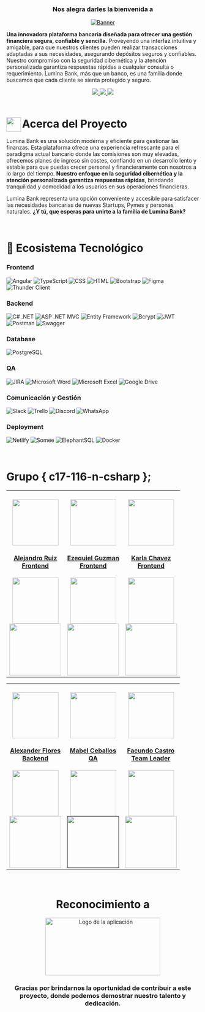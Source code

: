 <!-- PLATFORM HEADER & LOGO -->
<div>
  <div align='center'>
  <h3>Nos alegra darles la bienvenida a</h3>
  <a href="https://github.com/No-Country/c17-116-n-csharp" target="_blank">
    <img src="https://raw.githubusercontent.com/No-Country/c17-116-n-csharp/main/Lumina-Client/src/assets/readme-gallery/main-logo.png" alt="Banner">
  </a></div>
<div>
  <p>
    <strong>Una innovadora plataforma bancaria diseñada para ofrecer una gestión financiera segura, confiable y sencilla.</strong> Proveyendo una interfaz intuitiva y amigable, para que nuestros clientes pueden realizar transacciones adaptadas a sus necesidades, asegurando depósitos seguros y confiables. Nuestro compromiso con la seguridad cibernética y la atención personalizada garantiza respuestas rápidas a cualquier consulta o requerimiento. Lumina Bank, más que un banco, es una familia donde buscamos que cada cliente se sienta protegido y seguro.
  </p>
    <div align='center'>
    <a href="https://www.youtube.com/watch?v=BCjnrySrRHA" target="_blank">
          <img  src="https://img.shields.io/badge/VER_DEMO-8B008B?style=for-the-badge&logo=youtube&logoColor=%23FFFFFF"/>
       </a>
   <a href="https://luminabank.netlify.app" target="_blank">
          <img  src="https://img.shields.io/badge/NUESTRO_WEBSITE-8B008B?style=for-the-badge&logo=googlechrome&logoColor=%23FFFFFF"/>
      </a>
      <a href="https://github.com/No-Country/c17-116-n-csharp/issues" target="_blank">
          <img  src="https://img.shields.io/badge/REPORTAR_BUG-8B008B?style=for-the-badge"/>
      </a>
      </div>
</div>

<!-- ABOUT THE PLATFORM -->
<br>
<h1> 
  <img src="https://raw.githubusercontent.com/No-Country/c17-116-n-csharp/main/Lumina-Client/src/assets/readme-gallery/icon.png" width="38px" align='left'>
  Acerca del Proyecto
</h1>

Lumina Bank es una solución moderna y eficiente para gestionar las finanzas. Esta plataforma ofrece una experiencia refrescante para el paradigma actual bancario donde las comisiones son muy elevadas, ofrecemos planes de ingreso sin costes, confiando en un desarrollo lento y estable para que puedas crecer personal y financieramente con nosotros a lo largo del tiempo. <b>Nuestro enfoque en la seguridad cibernética y la atención personalizada garantiza respuestas rápidas</b>, brindando tranquilidad y comodidad a los usuarios en sus operaciones financieras.   

Lumina Bank representa una opción conveniente y accesible para satisfacer las necesidades bancarias de nuevas Startups, Pymes y personas naturales. <b>¿Y tú, que esperas para unirte a la familia de Lumina Bank?</b>  

<!-- TECH STACK -->
<br>
<h1> 
  📡 Ecosistema Tecnológico
</h1>

<h3>Frontend</h3>

![Angular](https://img.shields.io/static/v1?style=for-the-badge&message=Angular&color=DD0031&logo=Angular&logoColor=white&label=)
![TypeScript](https://img.shields.io/static/v1?style=for-the-badge&message=TypeScript&color=3178C6&logo=TypeScript&logoColor=white&label=)
![CSS](https://img.shields.io/static/v1?style=for-the-badge&message=CSS&color=1572B6&logo=CSS3&logoColor=white&label=)
![HTML](https://img.shields.io/static/v1?style=for-the-badge&message=HTML&color=E34F26&logo=HTML5&logoColor=white&label=)
![Bootstrap](https://img.shields.io/static/v1?style=for-the-badge&message=Bootstrap&color=7952B3&logo=Bootstrap&logoColor=white&label=)
![Figma](https://img.shields.io/static/v1?style=for-the-badge&message=Figma&color=F24E1E&logo=Figma&logoColor=white&label=)
![Thunder Client](https://img.shields.io/static/v1?style=for-the-badge&message=Thunder+Client&color=FFA900&logo=Thunderbird&logoColor=white&label=)

<h3>Backend</h3>

![C# .NET](https://img.shields.io/static/v1?style=for-the-badge&message=C%23+.NET&color=512BD4&logo=.NET&logoColor=white&label=)
![ASP .NET MVC](https://img.shields.io/static/v1?style=for-the-badge&message=ASP.NET+MVC&color=512BD4&logo=ASP.NET+MVC&logoColor=white&label=)
![Entity Framework](https://img.shields.io/static/v1?style=for-the-badge&message=Entity+Framework&color=512BD4&logo=Entity+Framework&logoColor=white&label=)
![Bcrypt](https://img.shields.io/static/v1?style=for-the-badge&message=BCrypt&color=512BD4&logo=BCrypt&logoColor=white&label=)
![JWT](https://img.shields.io/badge/JWT-black?style=for-the-badge&logo=JSON%20web%20tokens)
![Postman](https://img.shields.io/static/v1?style=for-the-badge&message=Postman&color=FF6C37&logo=Postman&logoColor=white&label=)
![Swagger](https://img.shields.io/static/v1?style=for-the-badge&message=Swagger&color=6CC24A&logo=Swagger&logoColor=white&label=)

<h3>Database</h3>

![PostgreSQL](https://img.shields.io/static/v1?style=for-the-badge&message=PostgreSQL&color=336791&logo=PostgreSQL&logoColor=white&label=)

<h3>QA</h3>

![JIRA](https://img.shields.io/static/v1?style=for-the-badge&message=JIRA&color=0052CC&logo=JIRA&logoColor=white&label=)
![Microsoft Word](https://img.shields.io/static/v1?style=for-the-badge&message=Microsoft+Word&color=2B579A&logo=Microsoft+Word&logoColor=white&label=)
![Microsoft Excel](https://img.shields.io/static/v1?style=for-the-badge&message=Microsoft+Excel&color=217346&logo=Microsoft+Excel&logoColor=white&label=)
![Google Drive](https://img.shields.io/static/v1?style=for-the-badge&message=Google+Drive&color=4285F4&logo=Google+Drive&logoColor=white&label=)

<h3>Comunicación y Gestión</h3>

![Slack](https://img.shields.io/static/v1?style=for-the-badge&message=Slack&color=4A154B&logo=Slack&logoColor=white&label=)
![Trello](https://img.shields.io/static/v1?style=for-the-badge&message=Trello&color=0079BF&logo=Trello&logoColor=white&label=)
![Discord](https://img.shields.io/static/v1?style=for-the-badge&message=Discord&color=5865F2&logo=Discord&logoColor=white&label=)
![WhatsApp](https://img.shields.io/static/v1?style=for-the-badge&message=WhatsApp&color=25D366&logo=WhatsApp&logoColor=white&label=)

<h3>Deployment</h3>

![Netlify](https://img.shields.io/static/v1?style=for-the-badge&message=Netlify&color=00C7B7&logo=Netlify&logoColor=white&label=)
![Somee](https://img.shields.io/static/v1?style=for-the-badge&message=Somee&color=FF9400&logo=googleearth&logoColor=white&label=)
![ElephantSQL](https://img.shields.io/static/v1?style=for-the-badge&message=ElephantSQL&color=336791&logo=PostgreSQL&logoColor=white&label=)
![Docker](https://img.shields.io/static/v1?style=for-the-badge&message=Docker&color=2496ED&logo=Docker&logoColor=white&label=)

<!-- TEAMMATES -->
<br>
<h1> 
  Grupo { c17-116-n-csharp };
</h1>

<table align='center'>
  <tr>
    <td align='center'>
      <div>
        <br>
        <a href="https://github.com/AJRuiz2204" target="_blank" rel="author">
          <img width="120" src="https://avatars.githubusercontent.com/u/73262005?v=4"/>
        </a>
          <h4>
          <a href="https://github.com/AJRuiz2204" target="_blank">Alejandro Ruiz</a>
            <br>
            <a href="https://github.com/AJRuiz2204" target="_blank"><u>Frontend</u></a>
          </h4>
        <div style='display: flex; flex-direction: column'>
        <a href="https://github.com/AJRuiz2204" target="_blank">
          <img width="120" src="https://img.shields.io/static/v1?style=for-the-badge&message=GitHub&color=172B4D&logo=GitHub&logoColor=FFFFFF&label="/>
        </a>
        <a href="https://www.linkedin.com/in/alejandro-jose-ruiz-estrada-686710187/" target="_blank">
          <img width="135" src="https://img.shields.io/badge/linkedin%20-%230077B5.svg?&style=for-the-badge&logo=linkedin&logoColor=white"/>
        </a>
        </div>
      </div>
    </td>
    <td align='center'>
      <div>
        <br>
        <a href="https://github.com/EzeAleGuzman" target="_blank" rel="author">
          <img width="120" src="https://avatars.githubusercontent.com/u/124918739?v=4"/>
        </a>
          <h4>
          <a href="https://github.com/EzeAleGuzman" target="_blank">Ezequiel Guzman</a>
            <br>
            <a href="https://github.com/EzeAleGuzman" target="_blank"><u>Frontend</u></a>
          </h4>
        <div style='display: flex; flex-direction: column'>
        <a href="https://github.com/EzeAleGuzman" target="_blank">
          <img width="120" src="https://img.shields.io/static/v1?style=for-the-badge&message=GitHub&color=172B4D&logo=GitHub&logoColor=FFFFFF&label="/>
        </a>
        <a href="https://www.linkedin.com/in/ezealeguzman/" target="_blank">
          <img width="135" src="https://img.shields.io/badge/linkedin%20-%230077B5.svg?&style=for-the-badge&logo=linkedin&logoColor=white"/>
        </a>
        </div>
      </div>
    </td>
    <td align='center'>
      <div>
        <br>
        <a href="https://github.com/KarlaGreta" target="_blank" rel="author">
          <img width="120" src="https://avatars.githubusercontent.com/u/109876143?v=4"/>
        </a>
          <h4>
          <a href="https://github.com/KarlaGreta" target="_blank">Karla Chavez</a>
            <br>
            <a href="https://github.com/KarlaGreta" target="_blank"><u>Frontend</u></a>
          </h4>
        <div style='display: flex; flex-direction: column'>
        <a href="https://github.com/KarlaGreta" target="_blank">
          <img width="120" src="https://img.shields.io/static/v1?style=for-the-badge&message=GitHub&color=172B4D&logo=GitHub&logoColor=FFFFFF&label="/>
        </a>
        <a href="https://www.linkedin.com/in/karla-greta-chavez-malpartida/" target="_blank">
          <img width="135" src="https://img.shields.io/badge/linkedin%20-%230077B5.svg?&style=for-the-badge&logo=linkedin&logoColor=white"/>
        </a>
        </div>
      </div>
    </td>
  </tr>
  </table>
<table align='center'>
  <tr>
    <td align='center'>
      <div>
        <br>
        <a href="https://github.com/AlexanderFRT" target="_blank" rel="author">
          <img width="120" src="https://media.licdn.com/dms/image/D4E03AQGziKE6HRWajg/profile-displayphoto-shrink_800_800/0/1708200497858?e=1719446400&v=beta&t=e0KnoBB904KkVda1hSYkkS4ZTDcE1IhvuS5ZdI14XTg"/>
        </a>
          <h4>
          <a href="https://github.com/AlexanderFRT" target="_blank">Alexander Flores</a>
            <br>
            <a href="https://github.com/AlexanderFRT" target="_blank"><u>Backend</u></a>
          </h4>
        <div style='display: flex; flex-direction: column'>
        <a href="https://github.com/AlexanderFRT" target="_blank">
          <img width="120" src="https://img.shields.io/static/v1?style=for-the-badge&message=GitHub&color=172B4D&logo=GitHub&logoColor=FFFFFF&label="/>
        </a>
        <a href="https://www.linkedin.com/in/alexanderfloresreyes" target="_blank">
          <img width="135" src="https://img.shields.io/badge/linkedin%20-%230077B5.svg?&style=for-the-badge&logo=linkedin&logoColor=white"/>
        </a>
        </div>
      </div>
    </td>
    <td align='center'>
      <div>
        <br>
        <a href="https://github.com/Mabel4ita" target="_blank" rel="author">
          <img width="120" src="https://avatars.githubusercontent.com/u/165090940?v=4"/>
        </a>
          <h4>
          <a href="https://github.com/Mabel4ita" target="_blank">Mabel Ceballos</a>
            <br>
            <a href="https://github.com/Mabel4ita" target="_blank"><u>QA</u></a>
          </h4>
        <div style='display: flex; flex-direction: column'>
        <a href="https://github.com/Mabel4ita" target="_blank">
          <img width="120" src="https://img.shields.io/static/v1?style=for-the-badge&message=GitHub&color=172B4D&logo=GitHub&logoColor=FFFFFF&label="/>
        </a>
        <a href="" target="_blank">
          <img width="135" src="https://img.shields.io/badge/linkedin%20-%230077B5.svg?&style=for-the-badge&logo=linkedin&logoColor=white"/>
        </a>
        </div>
      </div>
    </td>
    <td align='center'>
      <div>
        <br>
        <a href="https://github.com/schweigenderFlugel" target="_blank" rel="author">
          <img width="120" src="https://ca.slack-edge.com/T02KS88FB0E-U06QZ4A0QLQ-gf6e89681492-512"/>
        </a>
          <h4>
          <a href="https://github.com/schweigenderFlugel" target="_blank">Facundo Castro</a>
            <br>
            <a href="https://github.com/schweigenderFlugel" target="_blank"><u>Team Leader</u></a>
          </h4>
        <div style='display: flex; flex-direction: column'>
        <a href="https://github.com/schweigenderFlugel" target="_blank">
          <img width="120" src="https://img.shields.io/static/v1?style=for-the-badge&message=GitHub&color=172B4D&logo=GitHub&logoColor=FFFFFF&label="/>
        </a>
        <a href="https://www.linkedin.com/in/facundo-castro-87b864234/" target="_blank">
          <img width="135" src="https://img.shields.io/badge/linkedin%20-%230077B5.svg?&style=for-the-badge&logo=linkedin&logoColor=white"/>
        </a>
        </div>
      </div>
    </td>
  </tr>
  </table>

<!-- RECOGNITION -->
<br>
<div align='center'>
<h1>Reconocimiento a</h1>
  <a href="https://www.nocountry.tech/" target="_blank">
  <img src="https://assets-global.website-files.com/65773955177041dbf059ed20/6584760759a54bef40894700_Logo%20navbar.svg" alt="Logo de la aplicación" width="300" height="150" style="display: block; margin: 0 auto;">
  </a>
  <h3>Gracias por brindarnos la oportunidad de contribuir a este proyecto, donde podemos demostrar nuestro talento y dedicación.</h3>
</div>

